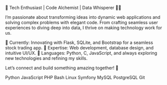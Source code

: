 🚀 Tech Enthusiast | Code Alchemist | Data Whisperer 🧑‍💻

I’m passionate about transforming ideas into dynamic web applications and solving complex problems with elegant code. From crafting seamless user experiences to diving deep into data, I thrive on making technology work for us.

🔹 Currently: Innovating with Flask, SQLite, and Bootstrap for a seamless stock trading app.
🔹 Expertise: Web development, database design, and intuitive UI/UX.
🔹 Languages: Python, C, JavaScript, and always exploring new technologies and refining my skills.

Let’s connect and build something amazing together! 🌟


Python	JavaScript	PHP	Bash	Linux	Symfony	MySQL	PostgreSQL	Git
